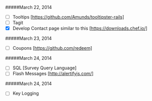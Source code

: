 #####March 22, 2014
- [ ] Tooltips [https://github.com/Amunds/tooltipster-rails]
- [ ] Tagit
- [x] Develop Contact page similar to this [https://downloads.chef.io/]

#####March 23, 2014
- [ ] Coupons [https://github.com/redeem]

#####March 24, 2014
- [ ] SQL [Survey Query Language]
- [ ] Flash Messages [http://alertifyjs.com/]

#####March 24, 2014
- [ ] Key Logging
